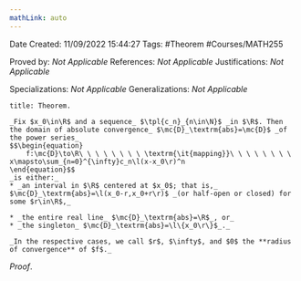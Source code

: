 ```yaml
---
mathLink: auto
---
```


<div class="topSpace"></div>

Date Created: 11/09/2022 15:44:27
Tags: #Theorem #Courses/MATH255

Proved by: _Not Applicable_
References: _Not Applicable_
Justifications: _Not Applicable_

Specializations: _Not Applicable_
Generalizations: _Not Applicable_

``` ad-Theorem
title: Theorem.

_Fix $x_0\in\R$ and a sequence_ $\tpl{c_n}_{n\in\N}$ _in $\R$. Then the domain of absolute convergence_ $\mc{D}_\textrm{abs}=\mc{D}$ _of the power series_
$$\begin{equation}
    f:\mc{D}\to\R\ \ \ \ \ \ \ \ \textrm{\it{mapping}}\ \ \ \ \ \ \ \ x\mapsto\sum_{n=0}^{\infty}c_n\l(x-x_0\r)^n
\end{equation}$$
_is either:_
* _an interval in $\R$ centered at $x_0$; that is,_ $\mc{D}_\textrm{abs}=\l(x_0-r,x_0+r\r)$ _(or half-open or closed) for some $r\in\R$,_

* _the entire real line_ $\mc{D}_\textrm{abs}=\R$_, or_
* _the singleton_ $\mc{D}_\textrm{abs}=\l\{x_0\r\}$_._

_In the respective cases, we call $r$, $\infty$, and $0$ the **radius of convergence** of $f$._

```

_Proof_. 

